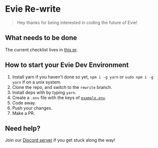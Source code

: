# Evie Re-write

> Hey thanks for being interested in coding the future of Evie!

## What needs to be done

The current checklist lives in [this pr](https://github.com/twisttaan/Evie/pull/28).

## How to start your Evie Dev Environment

1. Install yarn if you haven't done so yet, `npm i -g yarn` or `sudo npm i -g yarn` if on a unix system.
2. Clone the repo, and switch to the `rewrite` branch.
3. Install deps with by typing `yarn`.
4. Create a `.env` file with the keys of [`example.env`](https://github.com/twisttaan/Evie/blob/rewrite/example.env).
5. Code away.
6. Push your changes.
7. Make a PR.

## Need help?

Join our [Discord server](https://evie.pw/discord) if you get stuck along the way!
